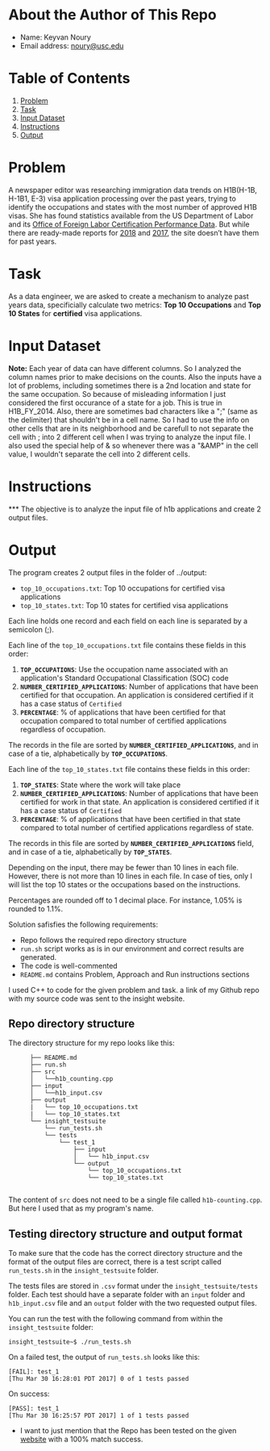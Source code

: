 # About the Author of This Repo
* Name: Keyvan Noury
* Email address: noury@usc.edu

# Table of Contents
1. [Problem](README.md#problem)
2. [Task](README.md#task)
3. [Input Dataset](README.md#input-dataset)
4. [Instructions](README.md#instructions)
5. [Output](README.md#output)


# Problem
A newspaper editor was researching immigration data trends on H1B(H-1B, H-1B1, E-3) visa application processing over the past years, 
trying to identify the occupations and states with the most number of approved H1B visas. She has found statistics available from 
the US Department of Labor and its [Office of Foreign Labor Certification Performance Data](https://www.foreignlaborcert.doleta.gov/performancedata.cfm#dis). 
But while there are ready-made reports for [2018](https://www.foreignlaborcert.doleta.gov/pdf/PerformanceData/2018/H-1B_Selected_Statistics_FY2018_Q4.pdf) 
and [2017](https://www.foreignlaborcert.doleta.gov/pdf/PerformanceData/2017/H-1B_Selected_Statistics_FY2017.pdf), 
the site doesn’t have them for past years. 

# Task
As a data engineer, we are asked to create a mechanism to analyze past years data, 
specificially calculate two metrics: **Top 10 Occupations** and **Top 10 States** for **certified** visa applications.

# Input Dataset
**Note:** Each year of data can have different columns. So I analyzed the column names prior to make decisions on the counts.
Also the inputs have a lot of problems, including sometimes there is a 2nd location and state for the same occupation. 
So because of misleading information I just considered the first occurance of a state for a job. This is true in H1B_FY_2014.
Also, there are sometimes bad characters like a ";" (same as the delimiter) that shouldn't be in a cell name. So I had to use the info on other cells that are in its
neighborhood and be carefull to not separate the cell with ; into 2 different cell when I was trying to analyze the input file. I also used 
the special help of &AMP; so whenever there was a "&AMP" in the cell value, I wouldn't separate the cell into 2 different cells.

# Instructions
*** The objective is to analyze the input file of h1b applications and create 2 output files.

# Output 
The program creates 2 output files in the folder of ../output:
* `top_10_occupations.txt`: Top 10 occupations for certified visa applications
* `top_10_states.txt`: Top 10 states for certified visa applications

Each line holds one record and each field on each line is separated by a semicolon (;).

Each line of the `top_10_occupations.txt` file contains these fields in this order:
1. __`TOP_OCCUPATIONS`__: Use the occupation name associated with an application's Standard Occupational Classification (SOC) code
2. __`NUMBER_CERTIFIED_APPLICATIONS`__: Number of applications that have been certified for that occupation. An application is considered certified if it has a case status of `Certified`
3. __`PERCENTAGE`__: % of applications that have been certified for that occupation compared to total number of certified applications regardless of occupation. 

The records in the file are sorted by __`NUMBER_CERTIFIED_APPLICATIONS`__, and in case of a tie, alphabetically by __`TOP_OCCUPATIONS`__.

Each line of the `top_10_states.txt` file contains these fields in this order:
1. __`TOP_STATES`__: State where the work will take place
2. __`NUMBER_CERTIFIED_APPLICATIONS`__: Number of applications that have been certified for work in that state. An application is considered certified if it has a case status of `Certified`
3. __`PERCENTAGE`__: % of applications that have been certified in that state compared to total number of certified applications regardless of state.

The records in this file are sorted by __`NUMBER_CERTIFIED_APPLICATIONS`__ field, and in case of a tie, alphabetically by __`TOP_STATES`__. 

Depending on the input, there may be fewer than 10 lines in each file. However, there is not more than 10 lines in each file. 
In case of ties, only I will list the top 10 states or the occupations based on the instructions.

Percentages are rounded off to 1 decimal place. For instance, 1.05% is rounded to 1.1%.

Solution safisfies the following requirements:
* Repo follows the required repo directory structure
* `run.sh` script works as is in our environment and correct results are generated.
* The code is well-commented
* `README.md` contains Problem, Approach and Run instructions sections

I used C++ to code for the given problem and task.
a link of my Github repo with my source code was sent to the insight website.


## Repo directory structure
The directory structure for my repo looks like this:
```
      ├── README.md 
      ├── run.sh
      ├── src
      │   └──h1b_counting.cpp
      ├── input
      │   └──h1b_input.csv
      ├── output
      |   └── top_10_occupations.txt
      |   └── top_10_states.txt
      └── insight_testsuite
          └── run_tests.sh
          └── tests
              └── test_1
                  ├── input
                  │   └── h1b_input.csv
                  └── output
                      └── top_10_occupations.txt
                      └── top_10_states.txt
              
```
The content of `src` does not need to be a single file called `h1b-counting.cpp`. But here I used that as my program's name.

## Testing directory structure and output format

To make sure that the code has the correct directory structure and the format of the output files are correct, there is a test script called `run_tests.sh` in the `insight_testsuite` folder.

The tests files are stored in `.csv` format under the `insight_testsuite/tests` folder. Each test should have a separate folder with an `input` folder and `h1b_input.csv` file and an `output` folder with the two requested output files.

You can run the test with the following command from within the `insight_testsuite` folder:

    insight_testsuite~$ ./run_tests.sh 

On a failed test, the output of `run_tests.sh` looks like this:

    [FAIL]: test_1
    [Thu Mar 30 16:28:01 PDT 2017] 0 of 1 tests passed

On success:

    [PASS]: test_1
    [Thu Mar 30 16:25:57 PDT 2017] 1 of 1 tests passed

* I want to just mention that the Repo has been tested on the given <a href="http://ec2-18-210-131-67.compute-1.amazonaws.com/test-my-repo-link" rel="nofollow">website</a> with a 100% match success.
